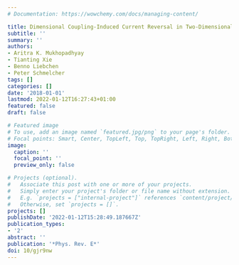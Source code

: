 ```yaml
---
# Documentation: https://wowchemy.com/docs/managing-content/

title: Dimensional Coupling-Induced Current Reversal in Two-Dimensional Driven Lattices
subtitle: ''
summary: ''
authors:
- Aritra K. Mukhopadhyay
- Tianting Xie
- Benno Liebchen
- Peter Schmelcher
tags: []
categories: []
date: '2018-01-01'
lastmod: 2022-01-12T16:27:43+01:00
featured: false
draft: false

# Featured image
# To use, add an image named `featured.jpg/png` to your page's folder.
# Focal points: Smart, Center, TopLeft, Top, TopRight, Left, Right, BottomLeft, Bottom, BottomRight.
image:
  caption: ''
  focal_point: ''
  preview_only: false

# Projects (optional).
#   Associate this post with one or more of your projects.
#   Simply enter your project's folder or file name without extension.
#   E.g. `projects = ["internal-project"]` references `content/project/deep-learning/index.md`.
#   Otherwise, set `projects = []`.
projects: []
publishDate: '2022-01-12T15:28:49.187667Z'
publication_types:
- '2'
abstract: ''
publication: '*Phys. Rev. E*'
doi: 10/gjr9nw
---
```


